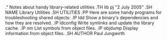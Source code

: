 .\" Notes about handy library-related utilities
.TH lib pj "2 July 2005"
.SH NAME
Library Utilities
.SH UTILITIES
.PP
Here are some handy programs for troubleshooting shared objects:
.IP ldd
Show a binary's dependencies and how they are resolved.
.IP ldconfig
Write symlinks and update the library cache.
.IP nm
List symbols from object files.
.IP objdump
Display information from object files.
.SH AUTHOR
Paul Jungwirth
